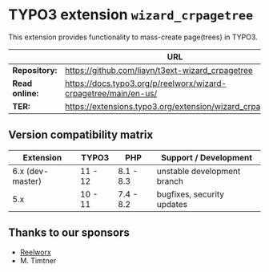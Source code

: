 # TYPO3 extension `wizard_crpagetree`

This extension provides functionality to mass-create page(trees) in TYPO3.

|                  | URL                                                             |
|------------------|-----------------------------------------------------------------|
| **Repository:**  | https://github.com/liayn/t3ext-wizard_crpagetree                |
| **Read online:** | https://docs.typo3.org/p/reelworx/wizard-crpagetree/main/en-us/ |
| **TER:**         | https://extensions.typo3.org/extension/wizard_crpagetree        |


## Version compatibility matrix

| Extension        | TYPO3   | PHP       | Support / Development       |
|------------------|---------|-----------|-----------------------------|
| 6.x (dev-master) | 11 - 12 | 8.1 - 8.3 | unstable development branch |
| 5.x              | 10 - 11 | 7.4 - 8.2 | bugfixes, security updates  |

## Thanks to our sponsors

* [Reelworx](https://reelworx.at)
* M. Timtner
